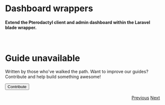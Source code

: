 # Dashboard wrappers
<h4 class="fw-light">Extend the Pterodactyl client and admin dashboard within the Laravel blade wrapper.</h4><br/>

<div class="position-relative p-5 text-center text-muted bg-body border rounded-4">
  <div class="mt-5 mb-4">
    <i class="bi bi-book h1"></i>
  </div>
  <h1 class="text-body-emphasis">Guide unavailable</h1>
  <p class="col-lg-6 mx-auto mb-4">
    Written by those who've walked the path. Want to improve our guides? Contribute and help build something awesome!
  </p>
  <a href="https://github.com/BlueprintFramework/web/edit/main/docs/pages/developing-extensions/Dashboard-wrappers.md">
    <button class="btn btn-primary px-4 mb-5 rounded-pill" type="button">
      Contribute
    </button>
  </a>
</div><br>

<div class="btn-group docs-navigator" role="group" aria-label="Navigation" style="float: right">
  <a href="?page=developing-extensions/Admin-configuration" class="btn btn-dark bg-light-subtle border-light-subtle">Previous</a>
  <a href="?page=developing-extensions/React-components" class="btn btn-dark bg-light-subtle border-light-subtle">Next</a>
</div>
